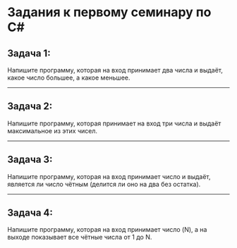 
# Задания к первому семинару по С#
## Задача 1: 
Напишите программу, которая на вход
принимает два числа и выдаёт, какое число большее, а
какое меньшее.
______
## Задача 2: 
Напишите программу, которая принимает на
вход три числа и выдаёт максимальное из этих чисел.
____
## Задача 3: 
Напишите программу, которая на вход
принимает число и выдаёт, является ли число чётным
(делится ли оно на два без остатка).
_____
## Задача 4: 
Напишите программу, которая на вход
принимает число (N), а на выходе показывает все чётные
числа от 1 до N.
